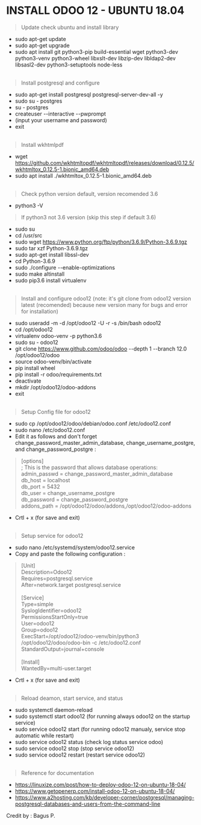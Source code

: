 # INSTALL ODOO 12 - UBUNTU 18.04

> Update check ubuntu and install library
- sudo apt-get update
- sudo apt-get upgrade
- sudo apt install git python3-pip build-essential wget python3-dev python3-venv python3-wheel libxslt-dev libzip-dev libldap2-dev libsasl2-dev python3-setuptools node-less
<br><br>
> Install postgresql and configure
- sudo apt-get install postgresql postgresql-server-dev-all -y
- sudo su - postgres
- su - postgres
- createuser --interactive --pwprompt
- (input your username and password)
- exit
<br><br>
> Install wkhtmlpdf
- wget https://github.com/wkhtmltopdf/wkhtmltopdf/releases/download/0.12.5/wkhtmltox_0.12.5-1.bionic_amd64.deb
- sudo apt install ./wkhtmltox_0.12.5-1.bionic_amd64.deb
<br><br>
> Check python version default, version recomended 3.6
- python3 -V 
> If python3 not 3.6 version (skip this step if default 3.6)
- sudo su
- cd /usr/src
- sudo wget https://www.python.org/ftp/python/3.6.9/Python-3.6.9.tgz
- sudo tar xzf Python-3.6.9.tgz
- sudo apt-get install libssl-dev
- cd Python-3.6.9
- sudo ./configure --enable-optimizations
- sudo make altinstall
- sudo pip3.6 install virtualenv
<br><br>
> Install and configure odoo12 (note: it's git clone from odoo12 version latest (recomended) because new version many for bugs and error for installation)
- sudo useradd -m -d /opt/odoo12 -U -r -s /bin/bash odoo12
- cd /opt/odoo12
- virtualenv odoo-venv -p python3.6
- sudo su - odoo12
- git clone https://www.github.com/odoo/odoo --depth 1 --branch 12.0 /opt/odoo12/odoo
- source odoo-venv/bin/activate
- pip install wheel
- pip install -r odoo/requirements.txt
- deactivate
- mkdir /opt/odoo12/odoo-addons
- exit
<br><br>
> Setup Config file for odoo12
- sudo cp /opt/odoo12/odoo/debian/odoo.conf /etc/odoo12.conf
- sudo nano /etc/odoo12.conf
- Edit it as follows and don't forget change_password_master_admin_database, change_username_postgre, and change_password_postgre :
> [options]<br>
> ; This is the password that allows database operations:<br>
> admin_passwd = change_password_master_admin_database<br>
> db_host = localhost<br>
> db_port = 5432<br>
> db_user = change_username_postgre<br>
> db_password = change_password_postgre<br>
> addons_path = /opt/odoo12/odoo/addons,/opt/odoo12/odoo-addons<br>
- Crtl + x (for save and exit)
<br><br>
> Setup service for odoo12
- sudo nano /etc/systemd/system/odoo12.service
- Copy and paste the following configuration :
> [Unit]<br>
> Description=Odoo12<br>
> Requires=postgresql.service<br>
> After=network.target postgresql.service<br>
> <br>
> [Service]<br>
> Type=simple<br>
> SyslogIdentifier=odoo12<br>
> PermissionsStartOnly=true<br>
> User=odoo12<br>
> Group=odoo12<br>
> ExecStart=/opt/odoo12/odoo-venv/bin/python3 /opt/odoo12/odoo/odoo-bin -c /etc/odoo12.conf<br>
> StandardOutput=journal+console<br>
> <br>
> [Install]<br>
> WantedBy=multi-user.target<br>
- Crtl + x (for save and exit)
<br><br>
> Reload deamon, start service, and status
- sudo systemctl daemon-reload
- sudo systemctl start odoo12 (for running always odoo12 on the startup service)
- sudo service odoo12 start (for running odoo12 manualy, service stop automatic while restart)
- sudo service odoo12 status (check log status service odoo)
- sudo service odoo12 stop (stop service odoo12)
- sudo service odoo12 restart (restart service odoo12)
<br><br>
> Reference for documentation
- <a href="https://linuxize.com/post/how-to-deploy-odoo-12-on-ubuntu-18-04/">https://linuxize.com/post/how-to-deploy-odoo-12-on-ubuntu-18-04/</a>
- <a href="https://www.getopenerp.com/install-odoo-12-on-ubuntu-18-04/">https://www.getopenerp.com/install-odoo-12-on-ubuntu-18-04/</a>
- <a href="https://www.a2hosting.com/kb/developer-corner/postgresql/managing-postgresql-databases-and-users-from-the-command-line">https://www.a2hosting.com/kb/developer-corner/postgresql/managing-postgresql-databases-and-users-from-the-command-line</a>

Credit by : Bagus P.
